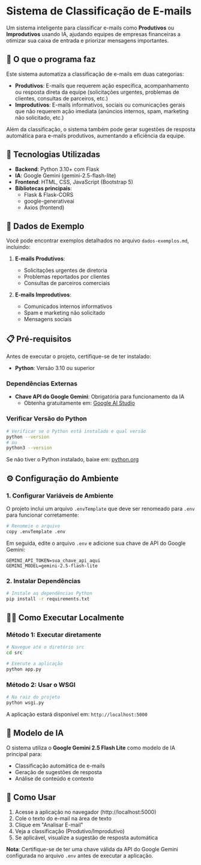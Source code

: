 # Sistema de Classificação de E-mails

Um sistema inteligente para classificar e-mails como **Produtivos** ou **Improdutivos** usando IA, ajudando equipes de empresas financeiras a otimizar sua caixa de entrada e priorizar mensagens importantes.

## 🎯 O que o programa faz

Este sistema automatiza a classificação de e-mails em duas categorias:

- **Produtivos**: E-mails que requerem ação específica, acompanhamento ou resposta direta da equipe (solicitações urgentes, problemas de clientes, consultas de parceiros, etc.)
- **Improdutivos**: E-mails informativos, sociais ou comunicações gerais que não requerem ação imediata (anúncios internos, spam, marketing não solicitado, etc.)

Além da classificação, o sistema também pode gerar sugestões de resposta automática para e-mails produtivos, aumentando a eficiência da equipe.

## 🚀 Tecnologias Utilizadas

- **Backend**: Python 3.10+ com Flask
- **IA**: Google Gemini (gemini-2.5-flash-lite)
- **Frontend**: HTML, CSS, JavaScript (Bootstrap 5)
- **Bibliotecas principais**:
  - Flask & Flask-CORS
  - google-generativeai
  - Axios (frontend)

## 📧 Dados de Exemplo

Você pode encontrar exemplos detalhados no arquivo `dados-exemplos.md`, incluindo:

1. **E-mails Produtivos**:
   - Solicitações urgentes de diretoria
   - Problemas reportados por clientes
   - Consultas de parceiros comerciais

2. **E-mails Improdutivos**:
   - Comunicados internos informativos
   - Spam e marketing não solicitado
   - Mensagens sociais

## 📋 Pré-requisitos

Antes de executar o projeto, certifique-se de ter instalado:

- **Python**: Versão 3.10 ou superior

### Dependências Externas
- **Chave API do Google Gemini**: Obrigatória para funcionamento da IA
  - Obtenha gratuitamente em: [Google AI Studio](https://aistudio.google.com/)
### Verificar Versão do Python
```bash
# Verificar se o Python está instalado e qual versão
python --version
# ou
python3 --version
```

Se não tiver o Python instalado, baixe em: [python.org](https://www.python.org/downloads/)

## ⚙️ Configuração do Ambiente

### 1. Configurar Variáveis de Ambiente

O projeto inclui um arquivo `.envTemplate` que deve ser renomeado para `.env` para funcionar corretamente:

```bash
# Renomeie o arquivo
copy .envTemplate .env
```

Em seguida, edite o arquivo `.env` e adicione sua chave de API do Google Gemini:

```env
GEMINI_API_TOKEN=sua_chave_api_aqui
GEMINI_MODEL=gemini-2.5-flash-lite
```

### 2. Instalar Dependências

```bash
# Instale as dependências Python
pip install -r requirements.txt
```

## 🏃‍♂️ Como Executar Localmente

### Método 1: Executar diretamente
```bash
# Navegue até o diretório src
cd src

# Execute a aplicação
python app.py
```

### Método 2: Usar o WSGI
```bash
# Na raiz do projeto
python wsgi.py
```

A aplicação estará disponível em: `http://localhost:5000`

## 🔑 Modelo de IA

O sistema utiliza o **Google Gemini 2.5 Flash Lite** como modelo de IA principal para:

- Classificação automática de e-mails
- Geração de sugestões de resposta
- Análise de conteúdo e contexto

## 📝 Como Usar

1. Acesse a aplicação no navegador (http://localhost:5000)
2. Cole o texto do e-mail na área de texto
3. Clique em "Analisar E-mail"
4. Veja a classificação (Produtivo/Improdutivo)
5. Se aplicável, visualize a sugestão de resposta automática

**Nota**: Certifique-se de ter uma chave válida da API do Google Gemini configurada no arquivo `.env` antes de executar a aplicação.
